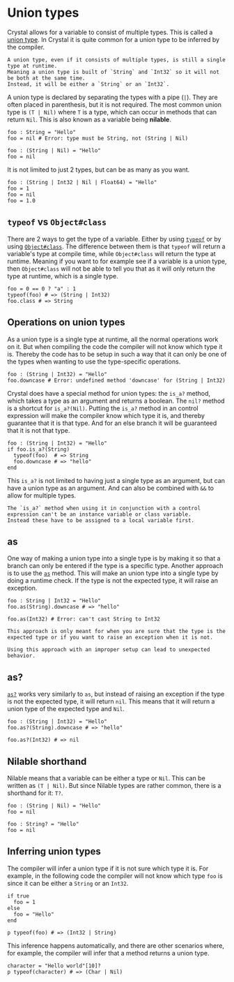 # Union types

Crystal allows for a variable to consist of multiple types.
This is called a [union type][union-type].
In Crystal it is quite common for a union type to be inferred by the compiler.

~~~~exercism/note
A union type, even if it consists of multiple types, is still a single type at runtime.
Meaning a union type is built of `String` and `Int32` so it will not be both at the same time.
Instead, it will be either a `String` or an `Int32`.
~~~~

A union type is declared by separating the types with a pipe (`|`).
They are often placed in parenthesis, but it is not required.
The most common union type is `(T | Nil)` where `T` is a type, which can occur in methods that can return `Nil`.
This is also known as a variable being **nilable**.

```crystal
foo : String = "Hello"
foo = nil # Error: type must be String, not (String | Nil)

foo : (String | Nil) = "Hello"
foo = nil
```

It is not limited to just 2 types, but can be as many as you want.

```crystal
foo : (String | Int32 | Nil | Float64) = "Hello"
foo = 1
foo = nil
foo = 1.0
```

## `typeof` vs `Object#class`

There are 2 ways to get the type of a variable.
Either by using [`typeof`][typeof] or by using [`Object#class`][Object#class].
The difference between them is that `typeof` will return a variable's type at compile time, while `Object#class` will return the type at runtime.
Meaning if you want to for example see if a variable is a union type, then `Object#class` will not be able to tell you that as it will only return the type at runtime, which is a single type.

```crystal
foo = 0 == 0 ? "a" : 1
typeof(foo) # => (String | Int32)
foo.class # => String
```

## Operations on union types

As a union type is a single type at runtime, all the normal operations work on it.
But when compiling the code the compiler will not know which type it is.
Thereby the code has to be setup in such a way that it can only be one of the types when wanting to use the type-specific operations.

```crystal
foo : (String | Int32) = "Hello"
foo.downcase # Error: undefined method 'downcase' for (String | Int32)
```

Crystal does have a special method for union types: the `is_a?` method, which takes a type as an argument and returns a boolean.
The `nil?` method is a shortcut for `is_a?(Nil)`.
Putting the `is_a?` method in an control expression will make the compiler know which type it is, and thereby guarantee that it is that type.
And for an else branch it will be guaranteed that it is not that type.

```crystal
foo : (String | Int32) = "Hello"
if foo.is_a?(String)
  typeof(foo)  # => String
  foo.downcase # => "hello"
end
```

This `is_a?` is not limited to having just a single type as an argument, but can have a union type as an argument.
And can also be combined with `&&` to allow for multiple types.

~~~~exercism/note
The `is_a?` method when using it in conjunction with a control expression can't be an instance variable or class variable.
Instead these have to be assigned to a local variable first.
~~~~

## as

One way of making a union type into a single type is by making it so that a branch can only be entered if the type is a specific type.
Another approach is to use the [`as`][as] method.
This will make an union type into a single type by doing a runtime check.
If the type is not the expected type, it will raise an exception.

```crystal
foo : String | Int32 = "Hello"
foo.as(String).downcase # => "hello"

foo.as(Int32) # Error: can't cast String to Int32
```

~~~~exercism/caution
This approach is only meant for when you are sure that the type is the expected type or if you want to raise an exception when it is not.

Using this approach with an improper setup can lead to unexpected behavior.
~~~~

## as?

[`as?`][as?] works very similarly to `as`, but instead of raising an exception if the type is not the expected type, it will return `nil`.
This means that it will return a union type of the expected type and `Nil`.

```crystal
foo : (String | Int32) = "Hello"
foo.as?(String).downcase # => "hello"

foo.as?(Int32) # => nil
```

## Nilable shorthand

Nilable means that a variable can be either a type or `Nil`.
This can be written as `(T | Nil)`.
But since Nilable types are rather common, there is a shorthand for it: `T?`.

```crystal
foo : (String | Nil) = "Hello"
foo = nil

foo : String? = "Hello"
foo = nil
```

## Inferring union types

The compiler will infer a union type if it is not sure which type it is.
For example, in the following code the compiler will not know which type `foo` is since it can be either a `String` or an `Int32`.

```crystal
if true
  foo = 1
else
  foo = "Hello"
end

p typeof(foo) # => (Int32 | String)
```

This inference happens automatically, and there are other scenarios where, for example, the compiler will infer that a method returns a union type.

```crystal
character = "Hello world"[10]?
p typeof(character) # => (Char | Nil)
```

[union-type]: https://crystal-lang.org/reference/latest/syntax_and_semantics/union_types.html
[typeof]: https://crystal-lang.org/reference/syntax_and_semantics/typeof.html
[Object#class]: https://crystal-lang.org/api/latest/Object.html#class-instance-method
[is_a?]: https://crystal-lang.org/reference/latest/syntax_and_semantics/is_a.html
[as]: https://crystal-lang.org/reference/latest/syntax_and_semantics/as.html
[as?]: https://crystal-lang.org/reference/latest/syntax_and_semantics/as_question.html
